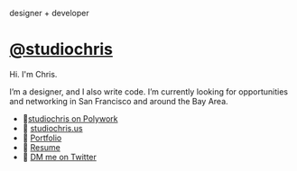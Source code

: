 designer + developer
# [@studiochris](https://studiochris.us)

Hi. I'm Chris.

I’m a designer, and I also write code. I’m currently looking for opportunities and networking in San Francisco and around the Bay Area.

 - 🦚[studiochris on Polywork](https://www.polywork.com/studiochris)
 - 💼 [studiochris.us](https://studiochris.us/)
 - 💼 [Portfolio](https://studiochris.us/portfolio/)
 - 📄 [Resume](https://studiochris.us/download/resume/)
 - 📨 [DM me on Twitter](https://twitter.com/studiochris)
